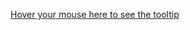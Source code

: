 [Hover your mouse here to see the tooltip](https://stackoverflow.com/a/71729464/11465149 "This is a tooltip :)")
